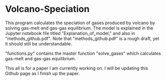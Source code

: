 # Volcano-Speciation
This program calculates the speciation of gases produced by volcano by solving gas-melt and gas-gas equilibrium. The model is explained in the Jupyter notebook file titled "Explanation_of_model," and also in "methods_github.pdf". Note that "methods_github.pdf" is a rough draft, yet it should still be understandable.

"functions.py" contains the master function "solve_gases" which calculates gas-melt and gas-gas equilibrium.

This all is for a paper I am currently working on. I will be updating this Github page as I finish up the paper.

